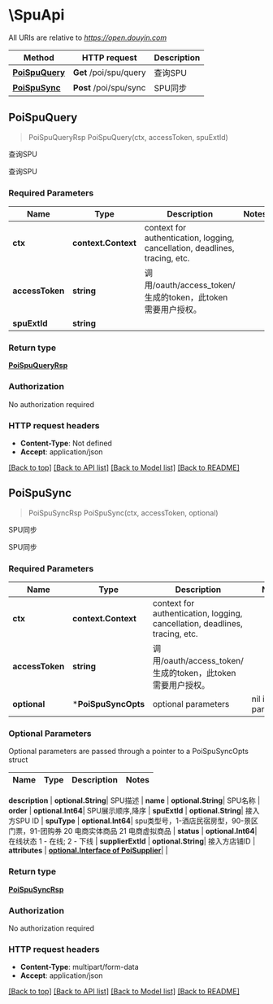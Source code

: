 # \SpuApi

All URIs are relative to *https://open.douyin.com*

Method | HTTP request | Description
------------- | ------------- | -------------
[**PoiSpuQuery**](SpuApi.md#PoiSpuQuery) | **Get** /poi/spu/query | 查询SPU
[**PoiSpuSync**](SpuApi.md#PoiSpuSync) | **Post** /poi/spu/sync | SPU同步



## PoiSpuQuery

> PoiSpuQueryRsp PoiSpuQuery(ctx, accessToken, spuExtId)

查询SPU

查询SPU

### Required Parameters


Name | Type | Description  | Notes
------------- | ------------- | ------------- | -------------
**ctx** | **context.Context** | context for authentication, logging, cancellation, deadlines, tracing, etc.
**accessToken** | **string**| 调用/oauth/access_token/生成的token，此token需要用户授权。 | 
**spuExtId** | **string**|  | 

### Return type

[**PoiSpuQueryRsp**](PoiSpuQueryRsp.md)

### Authorization

No authorization required

### HTTP request headers

- **Content-Type**: Not defined
- **Accept**: application/json

[[Back to top]](#) [[Back to API list]](../README.md#documentation-for-api-endpoints)
[[Back to Model list]](../README.md#documentation-for-models)
[[Back to README]](../README.md)


## PoiSpuSync

> PoiSpuSyncRsp PoiSpuSync(ctx, accessToken, optional)

SPU同步

SPU同步

### Required Parameters


Name | Type | Description  | Notes
------------- | ------------- | ------------- | -------------
**ctx** | **context.Context** | context for authentication, logging, cancellation, deadlines, tracing, etc.
**accessToken** | **string**| 调用/oauth/access_token/生成的token，此token需要用户授权。 | 
 **optional** | ***PoiSpuSyncOpts** | optional parameters | nil if no parameters

### Optional Parameters

Optional parameters are passed through a pointer to a PoiSpuSyncOpts struct


Name | Type | Description  | Notes
------------- | ------------- | ------------- | -------------

 **description** | **optional.String**| SPU描述 | 
 **name** | **optional.String**| SPU名称 | 
 **order** | **optional.Int64**| SPU展示顺序,降序 | 
 **spuExtId** | **optional.String**| 接入方SPU ID | 
 **spuType** | **optional.Int64**| spu类型号，1-酒店民宿房型，90-景区门票，91-团购券 20 电商实体商品 21 电商虚拟商品 | 
 **status** | **optional.Int64**| 在线状态 1 - 在线; 2 - 下线 | 
 **supplierExtId** | **optional.String**| 接入方店铺ID | 
 **attributes** | [**optional.Interface of PoiSupplier**](PoiSupplier.md)|  | 

### Return type

[**PoiSpuSyncRsp**](PoiSpuSyncRsp.md)

### Authorization

No authorization required

### HTTP request headers

- **Content-Type**: multipart/form-data
- **Accept**: application/json

[[Back to top]](#) [[Back to API list]](../README.md#documentation-for-api-endpoints)
[[Back to Model list]](../README.md#documentation-for-models)
[[Back to README]](../README.md)

